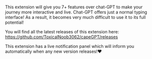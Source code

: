 This extension will give you 7+ features over chat-GPT to make your journey more interactive and live. Chat-GPT offers just a normal typing interface! As a result, it becomes very much difficult to use it to its full potential!

You will find all the latest releases of this extension here: https://github.com/ToxicalNoob3062/capeGPT/releases

This extension has a live notification panel which will inform you automatically when any new version releases!❤️